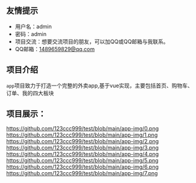 ## 友情提示

 - 用户名：admin
 - 密码：admin
 - 项目交流：想要交流项目的朋友，可以加QQ或QQ邮箱与我联系。
 - QQ邮箱：1489659829@qq.com

## 项目介绍
`app`项目致力于打造一个完整的外卖app,基于vue实现，主要包括首页、购物车、订单、我的四大板块

## 项目展示：
https://github.com/123ccc999/test/blob/main/app-img/0.png
https://github.com/123ccc999/test/blob/main/app-img/1.png
https://github.com/123ccc999/test/blob/main/app-img/2.png
https://github.com/123ccc999/test/blob/main/app-img/3.png
https://github.com/123ccc999/test/blob/main/app-img/4.png
https://github.com/123ccc999/test/blob/main/app-img/5.png
https://github.com/123ccc999/test/blob/main/app-img/6.png
https://github.com/123ccc999/test/blob/main/app-img/7.png


